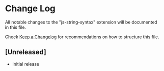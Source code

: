 # Change Log

All notable changes to the "js-string-syntax" extension will be documented in this file.

Check [Keep a Changelog](http://keepachangelog.com/) for recommendations on how to structure this file.

## [Unreleased]

- Initial release